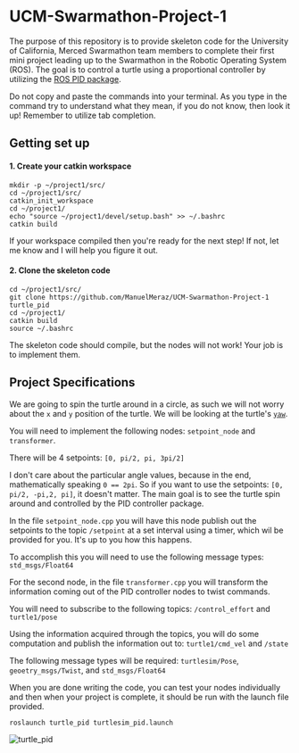 # UCM-Swarmathon-Project-1

The purpose of this repository is to provide skeleton code for the University of California, Merced Swarmathon team members to complete their first mini project leading up to the Swarmathon in the Robotic Operating System (ROS). The goal is to control a turtle using a proportional controller by utilizing the [ROS PID package](http://wiki.ros.org/pid). 

Do not copy and paste the commands into your terminal. As you type in the command try to understand what they mean, if you do not know, then look it up! Remember to utilize tab completion.

## Getting set up

#### 1. Create your catkin workspace

    mkdir -p ~/project1/src/ 
    cd ~/project1/src/
    catkin_init_workspace
    cd ~/project1/
    echo "source ~/project1/devel/setup.bash" >> ~/.bashrc
    catkin build
    
If your workspace compiled then you're ready for the next step! If not, let me know and I will help you figure it out. 

#### 2. Clone the skeleton code

    cd ~/project1/src/
    git clone https://github.com/ManuelMeraz/UCM-Swarmathon-Project-1 turtle_pid
    cd ~/project1/
    catkin build
    source ~/.bashrc
    
The skeleton code should compile, but the nodes will not work! Your job is to implement them. 
    
## Project Specifications

We are going to spin the turtle around in a circle, as such we will not worry about the `x` and `y` position of the turtle. We will be looking at the turtle's [`yaw`](https://en.wikipedia.org/wiki/Yaw_(rotation)). 

You will need to implement the following nodes: `setpoint_node` and `transformer`.

There will be 4 setpoints: `[0, pi/2, pi, 3pi/2]` 

I don't care about the particular angle values, because in the end, mathematically speaking `0 == 2pi`. So if you want to use
the setpoints: `[0, pi/2, -pi,2, pi]`, it doesn't matter. The main goal is to see the turtle spin around and controlled by the PID controller package. 

In the file `setpoint_node.cpp` you will have this node publish out the setpoints to the topic `/setpoint` at a set interval using a timer, which wil be provided for you. It's up to you how this happens.

To accomplish this you will need to use the following message types: `std_msgs/Float64` 

For the second node, in the file `transformer.cpp` you will transform the information coming out of the PID controller nodes to twist commands. 

You will need to subscribe to the following topics: `/control_effort` and `turtle1/pose`

Using the information acquired through the topics, you will do some computation and publish the information
out to: `turtle1/cmd_vel` and `/state`

The following message types will be required: `turtlesim/Pose`, `geoetry_msgs/Twist`, and `std_msgs/Float64`

When you are done writing the code, you can test your nodes individually and then when your project is complete, it should be run with the launch file provided. 

`roslaunch turtle_pid turtlesim_pid.launch`

![turtle_pid](https://github.com/ManuelMeraz/UCM-Swarmathon-Project-1/blob/master/turtle_pid.png?raw=true)
